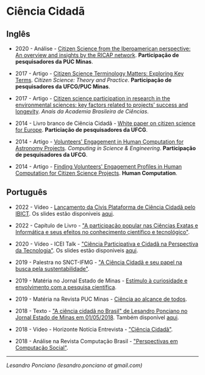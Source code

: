 # Ciência Cidadã #

## Inglês

* 2020 - Análise - [Citizen Science from the Iberoamerican perspective: An overview and insights by the RICAP network](https://zenodo.org/record/4019060). __Participação de pesquisadores da PUC Minas__.

* 2017 - Artigo - [Citizen Science Terminology Matters: Exploring Key Terms](https://theoryandpractice.citizenscienceassociation.org/articles/10.5334/cstp.96/). *Citizen Science: Theory and Practice*. __Participação de pesquisadores da UFCG/PUC Minas__.

* 2017 - Artigo - [Citizen science participation in research in the environmental sciences: key factors related to projects’ success and longevity](http://www.scielo.br/scielo.php?script=sci_pdf&pid=S0001-37652017000502229). *Anais da Academia Brasileira de Ciências*.

* 2014 - Livro branco de  Ciência Cidadã - [White paper on citizen science for Europe](https://ec.europa.eu/futurium/en/system/files/ged/socientize_white_paper_on_citizen_science.pdf). __Particiação de pesquisadores da UFCG__.

* 2014 - Artigo - [Volunteers' Engagement in Human Computation for Astronomy Projects](https://ieeexplore.ieee.org/document/6728933). *Computing in Science & Engineering*. __Participação de pesquisadores da UFCG__.

* 2014 - Artigo - [Finding Volunteers' Engagement Profiles in Human Computation for Citizen Science Projects](https://arxiv.org/abs/1501.02134). __Human Computation__.


## Português

* 2022 - Vídeo - [Lançamento da Civis Plataforma de Ciência Cidadã pelo IBICT](https://www.youtube.com/watch?v=_nPqmcq0gos). Os slides estão disponiveis [aqui](https://lesandrop.github.io/site/slides/LesandroPonciano-Lan%C3%A7amentoPlataformaCivis-IBICT2022.pdf).

* 2022 - Capítulo de Livro - ["A participação popular nas Ciências Exatas e Informática e seus efeitos no conhecimento científico e tecnológico"](https://lesandrop.github.io/site/papers/LesandroPonciano-EbookPUCMinas-Cap%C3%ADtulo21-2022.pdf).

* 2020 - Vídeo - ICEI Talk - ["Ciência Participativa e Cidadã na Perspectiva da Tecnologia"](https://www.youtube.com/watch?v=efPpGPp8Jtk). Os slides estão disponiveis [aqui](https://lesandrop.github.io/site/slides/LesandroPonciano-ICEITalk2020.pdf).

* 2019  - Palestra no SNCT-IFMG -  ["A Ciência Cidadã e seu papel na busca pela sustentabilidade"](https://lesandrop.github.io/site/slides/LesandroPonciano-SNCT-IFMG2019.pdf).

* 2019 - Matéria no Jornal Estado de Minas - [Estímulo à curiosidade e envolvimento com a pesquisa científica](https://lesandrop.github.io/site/opinion/EstadoDeMinas-2019-EstimuloACuriosidade.pdf).

* 2019 - Matéria na Revista PUC Minas -  [Ciência ao alcance de todos](https://revista.pucminas.br/revista/materia/ciencia-ao-alcance-de-todos-2/).

* 2018 - Texto - ["A ciência cidadã no Brasil" de Lesandro Ponciano no Jornal Estado de Minas em 01/05/2018](https://www.researchgate.net/publication/338224938_A_ciencia_cidada_no_Brasil). Também disponível [aqui](https://lesandrop.github.io/site/opinion/Opiniao-CienciaCidadaNoBrasil-EstadoDeMinas.pdf).

* 2018 - Vídeo - Horizonte Notícia Entrevista - ["Ciência Cidadã"](https://www.youtube.com/watch?v=SVMZ7IAZl04).

* 2018 - Análise na Revista Computação Brasil -  ["Perspectivas em Computação Social"](https://fubica.lsd.ufcg.edu.br/~lesandrop/papers/Ponciano-2018-PerspectivasEmComputa%C3%A7%C3%A3oSocial.pdf).



---

_Lesandro Ponciano (lesandro.ponciano at gmail.com)_
